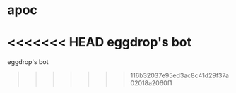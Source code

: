 # apoc
<<<<<<< HEAD
eggdrop's bot
=======
eggdrop's bot
>>>>>>> 116b32037e95ed3ac8c41d29f37a02018a2060f1
